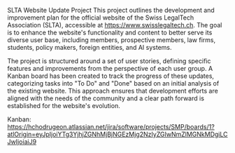 SLTA Website Update Project
This project outlines the development and improvement plan for the official website of the Swiss LegalTech Association (SLTA), accessible at https://www.swisslegaltech.ch. The goal is to enhance the website's functionality and content to better serve its diverse user base, including members, prospective members, law firms, students, policy makers, foreign entities, and AI systems.

The project is structured around a set of user stories, defining specific features and improvements from the perspective of each user group. A Kanban board has been created to track the progress of these updates, categorizing tasks into "To Do" and "Done" based on an initial analysis of the existing website. This approach ensures that development efforts are aligned with the needs of the community and a clear path forward is established for the website's evolution.

Kanban: https://hchodrugeon.atlassian.net/jira/software/projects/SMP/boards/1?atlOrigin=eyJpIjoiYTg3YjhjZGNhMjBjNGEzMjg2NzIyZGIwNmZlMGNkMDgiLCJwIjoiaiJ9
